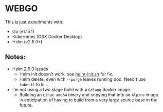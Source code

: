 # WEBGO

This is just experiments with:

 - Go (v1.15.1)
 - Kubernetes (OSX Docker Desktop)
 - Helm (v2.9.0+)
 
 ## Notes:
 
  - Helm 2.9.0 issues
    - Helm init doesn't work, see [helm-init.sh](bin/helm-init.sh) for fix.
    - Helm delete, even with `--purge` leaves running pod. Need t use `kubectl` to kill.
 - I'm not using a two stage build with a `Golang` docker image.
   - Building an `Linux amd64` binary and copying that into an `Alpine` image in anticipation 
   of having to build from a very large source base in the future.

